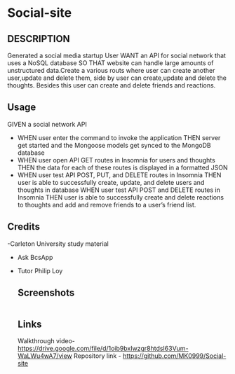 # Social-site
## DESCRIPTION
Generated a social media startup User WANT an API for  social network that uses a NoSQL database SO THAT  website can handle large amounts of unstructured data.Create a various routs where user can create another user,update and delete them, side by user can create,update and delete the thoughts. Besides this user can create and delete friends and reactions.

## Usage
GIVEN a social network API
- WHEN user enter the command to invoke the application
THEN  server get started and the Mongoose models get synced to the MongoDB database
- WHEN user open API GET routes in Insomnia for users and thoughts
THEN the data for each of these routes is displayed in a formatted JSON
- WHEN user test API POST, PUT, and DELETE routes in Insomnia
THEN  user is able to successfully create, update, and delete users and thoughts in  database
WHEN user test API POST and DELETE routes in Insomnia
THEN user is able to successfully create and delete reactions to thoughts and add and remove friends to a user’s friend list.

## Credits
-Carleton University study material
- Ask BcsApp
- Tutor Philip Loy

  ## Screenshots
  ![]()
  ## Links
  Walkthrough video- https://drive.google.com/file/d/1oib9bxIwzgr8htdsI63Vum-WaLWu4wA7/view
  Repository link - https://github.com/MK0999/Social-site
